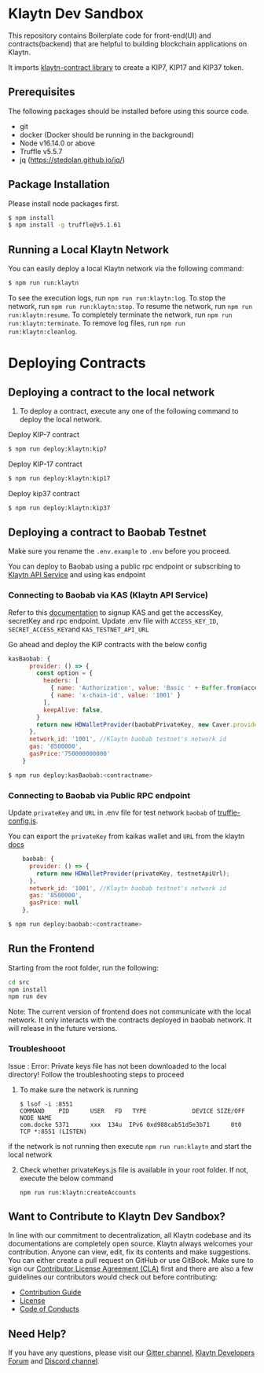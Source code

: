 # Klaytn Dev Sandbox

This repository contains Boilerplate code for front-end(UI) and contracts(backend) that are helpful to building blockchain applications on Klaytn.

It imports [klaytn-contract library](https://github.com/klaytn/klaytn-contracts/tree/master/contracts) to create a KIP7, KIP17 and KIP37 token. 

## Prerequisites

The following packages should be installed before using this source code.

- git
- docker (Docker should be running in the background)
- Node v16.14.0 or above
- Truffle v5.5.7
- jq (https://stedolan.github.io/jq/)

## Package Installation

Please install node packages first.

```bash
$ npm install
$ npm install -g truffle@v5.1.61
```

## Running a Local Klaytn Network

You can easily deploy a local Klaytn network via the following command:

```bash
$ npm run run:klaytn
```

To see the execution logs, run `npm run run:klaytn:log`.
To stop the network, run `npm run run:klaytn:stop`.
To resume the network, run `npm run run:klaytn:resume`.
To completely terminate the network, run `npm run run:klaytn:terminate`.
To remove log files, run `npm run run:klaytn:cleanlog`.

# Deploying Contracts

## Deploying a contract to the local network

1. To deploy a contract, execute any one of the following command to deploy the local network.

Deploy KIP-7 contract

```bash
$ npm run deploy:klaytn:kip7
```

Deploy KIP-17 contract

```bash
$ npm run deploy:klaytn:kip17
```

Deploy kip37 contract

```bash
$ npm run deploy:klaytn:kip37
```

## Deploying a contract to Baobab Testnet
Make sure you rename the `.env.example` to `.env` before you proceed. 

You can deploy to Baobab using a public rpc endpoint or subscribing to [Klaytn API Service](https://console.klaytnapi.com/en/auth/signup) and using kas endpoint 

### Connecting to Baobab via KAS (Klaytn API Service)

Refer to this [documentation](https://docs.klaytnapi.com/v/en/getting-started/get-ready) to signup KAS and get the accessKey, secretKey and rpc endpoint. Update .env file with `ACCESS_KEY_ID`, `SECRET_ACCESS_KEY`and `KAS_TESTNET_API_URL` 

Go ahead and deploy the KIP contracts with the below config 

```truffle-config.js
kasBaobab: {
      provider: () => {
        const option = {
          headers: [
            { name: 'Authorization', value: 'Basic ' + Buffer.from(accessKeyId + ':' + secretAccessKey).toString('base64') },
            { name: 'x-chain-id', value: '1001' }
          ],
          keepAlive: false,
        }
        return new HDWalletProvider(baobabPrivateKey, new Caver.providers.HttpProvider(kasTestnetApiUrl, option))
      },
      network_id: '1001', //Klaytn baobab testnet's network id
      gas: '8500000',
      gasPrice:'750000000000'
    }
```

```bash
$ npm run deploy:kasBaobab:<contractname> 
```

### Connecting to Baobab via Public RPC endpoint
Update `privateKey` and `URL` in .env file for test network `baobab` of [truffle-config.js](./truffle-config.js).

You can export the `privateKey` from kaikas wallet and `URL` from the klaytn [docs](https://docs.klaytn.foundation/dapp/json-rpc/public-en)

```js
    baobab: {
      provider: () => {
        return new HDWalletProvider(privateKey, testnetApiUrl);
      },
      network_id: '1001', //Klaytn baobab testnet's network id
      gas: '8500000',
      gasPrice: null
    },
```

```bash
$ npm run deploy:baobab:<contractname>
```

## Run the Frontend

Starting from the root folder, run the following:

```bash
cd src
npm install
npm run dev
```
Note: The current version of frontend does not communicate with the local network. It only interacts with the contracts deployed in baobab network. It will release in the future versions.

### Troubleshooot
Issue : Error: Private keys file has not been downloaded to the local directory! Follow the troubleshooting steps to proceed

1. To make sure the network is running 

    ```
    $ lsof -i :8551
    COMMAND    PID      USER   FD   TYPE             DEVICE SIZE/OFF NODE NAME
    com.docke 5371      xxx  134u  IPv6 0xd988cab51d5e3b71      0t0  TCP *:8551 (LISTEN)
    ```
if the network is not running then execute ```npm run run:klaytn``` and start the local network 

2. Check whether privateKeys.js file is available in your root folder. If not, execute the below command

    ```npm run run:klaytn:createAccounts```


## Want to Contribute to Klaytn Dev Sandbox? <a id="want-to-contribute"></a>

In line with our commitment to decentralization, all Klaytn codebase and its documentations are completely open source. Klaytn always welcomes your contribution. Anyone can view, edit, fix its contents and make suggestions. You can either create a pull request on GitHub or use GitBook. Make sure to sign our [Contributor License Agreement (CLA)](https://cla-assistant.io/klaytn/klaytn-dev-sandbox) first and there are also a few guidelines our contributors would check out before contributing:

- [Contribution Guide](./CONTRIBUTING.md)
- [License](./LICENSE)
- [Code of Conducts](./code-of-conduct.md)

## Need Help? <a href="#need-help" id="need-help"></a>

If you have any questions, please visit our [Gitter channel](https://gitter.im/klaytn/klaytn-dev-sandbox?utm_source=share-link&utm_medium=link&utm_campaign=share-link), [Klaytn Developers Forum](https://forum.klaytn.com/) and [Discord channel](https://discord.gg/mWsHFqN5Zf).